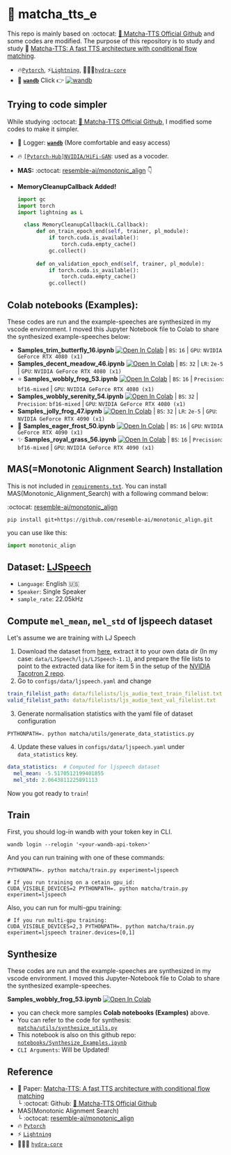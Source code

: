 # 🍵 matcha_tts_e
This repo is mainly based on :octocat: [🍵 Matcha-TTS Official Github](https://github.com/shivammehta25/Matcha-TTS/tree/main) and some codes are modified. The purpose of this repository is to study and study 🍵 [Matcha-TTS: A fast TTS architecture with conditional flow matching](https://huggingface.co/papers/2309.03199).

- 🔥[`Pytorch`](https://pytorch.org/), ⚡[`Lightning`](https://lightning.ai/docs/pytorch/stable/), 🐉🐲🐲[`hydra-core`](https://hydra.cc/docs/intro/)
- 🤗 **[`wandb`](https://kr.wandb.ai/)** Click 👉 [![wandb](https://raw.githubusercontent.com/wandb/assets/main/wandb-github-badge-gradient.svg)](https://wandb.ai/wako/matcha_tts_e?nw=nwuserwako)


## Trying to code simpler
While studying :octocat: [🍵 Matcha-TTS Official Github](https://github.com/shivammehta25/Matcha-TTS/tree/main), I modified some codes to make it simpler.
- 🤗 Logger: **[`wandb`](https://kr.wandb.ai/)** (More comfortable and easy access)
- :fire: [`[Pytorch-Hub]NVIDIA/HiFi-GAN`](https://pytorch.org/hub/nvidia_deeplearningexamples_hifigan/): used as a vocoder.
- **MAS:** :octocat: [resemble-ai/monotonic_align](https://github.com/resemble-ai/monotonic_align) 👇
- **MemoryCleanupCallback Added!**
  
  ```python
  import gc
  import torch
  import lightning as L
  
    class MemoryCleanupCallback(L.Callback):
        def on_train_epoch_end(self, trainer, pl_module):
            if torch.cuda.is_available():
                torch.cuda.empty_cache()
            gc.collect()
            
        def on_validation_epoch_end(self, trainer, pl_module):
            if torch.cuda.is_available():
                torch.cuda.empty_cache()
            gc.collect()
  ```

## Colab notebooks (Examples):
These codes are run and the example-speeches are synthesized in my vscode environment. I moved this Jupyter Notebook file to Colab to share the synthesized example-speeches below:    

- **Samples_trim_butterfly_16.ipynb** [![Open In Colab](https://colab.research.google.com/assets/colab-badge.svg)](https://colab.research.google.com/drive/1M_CgnwZCt1kYQhxohAR3beUUn40553lR?usp=sharing) | `BS`: `16` | `GPU`: `NVIDIA GeForce RTX 4080 (x1)`       
- **Samples_decent_meadow_46.ipynb** [![Open In Colab](https://colab.research.google.com/assets/colab-badge.svg)](https://colab.research.google.com/drive/1BV0F9dXfmAZg390zC68s7feXkugBK8nL?usp=sharing) | `BS`: `32` | `LR`: `2e-5` | `GPU`: `NVIDIA GeForce RTX 4080 (x1)`           
- :star: **Samples_wobbly_frog_53.ipynb** [![Open In Colab](https://colab.research.google.com/assets/colab-badge.svg)](https://colab.research.google.com/drive/193Sauiz-GdMIJslbH3I56bWqSmO_iXPF?usp=sharing) | `BS`: `16` | `Precision`: `bf16-mixed` | `GPU`: `NVIDIA GeForce RTX 4080 (x1)`                
- **Samples_wobbly_serenity_54.ipynb** [![Open In Colab](https://colab.research.google.com/assets/colab-badge.svg)](https://colab.research.google.com/drive/136jutbUw6sQVDPP4ccQlIjoyRRW_sD-R?usp=sharing) | `BS`: `32` | `Precision`: `bf16-mixed` | `GPU`: `NVIDIA GeForce RTX 4080 (x1)`               
- **Samples_jolly_frog_47.ipynb** [![Open In Colab](https://colab.research.google.com/assets/colab-badge.svg)](https://colab.research.google.com/drive/1UWypCHOsQQJF-HX3vToNc7zah6lMcPUg?usp=sharing) | `BS`: `32` | `LR`: `2e-5` | `GPU`: `NVIDIA GeForce RTX 4090 (x1)`      
- :star2: **Samples_eager_frost_50.ipynb** [![Open In Colab](https://colab.research.google.com/assets/colab-badge.svg)](https://colab.research.google.com/drive/1iy7v1CWAA0rUqoYN2nh5INVZ43OqX1j0?usp=sharing) | `BS`: `16` | `GPU`: `NVIDIA GeForce RTX 4090 (x1)`             
- :sparkles: **Samples_royal_grass_56.ipynb** [![Open In Colab](https://colab.research.google.com/assets/colab-badge.svg)](https://colab.research.google.com/drive/1OklqorBjE7X11XHkKuCofly-Nc8iuQTu?usp=sharing) | `BS`: `16` | `Precision`: `bf16-mixed` | `GPU`: `NVIDIA GeForce RTX 4090 (x1)`                    

## MAS(=Monotonic Alignment Search) Installation
This is not included in [`requirements.txt`](https://github.com/elu-lab/matcha_tts_e/blob/main/requirements.txt). You can install MAS(Monotonic_Alignment_Search) with a following command below:     


:octocat: [resemble-ai/monotonic_align](https://github.com/resemble-ai/monotonic_align)
```shell
pip install git+https://github.com/resemble-ai/monotonic_align.git
```
you can use like this:
```python
import monotonic_align
```

## Dataset: [**LJSpeech**](https://keithito.com/LJ-Speech-Dataset/)
  - `Language`: English :us:
  - `Speaker`: Single Speaker
  - `sample_rate`: 22.05kHz
    
## Compute `mel_mean`, `mel_std` of ljspeech dataset
Let's assume we are training with LJ Speech
1. Download the dataset from [here](https://keithito.com/LJ-Speech-Dataset/), extract it to your own data dir (In my case: `data/LJSpeech/ljs/LJSpeech-1.1`), and prepare the file lists to point to the extracted data like for item 5 in the setup of the [NVIDIA Tacotron 2 repo](https://github.com/NVIDIA/tacotron2#setup).
2. Go to `configs/data/ljspeech.yaml` and change
```yaml
train_filelist_path: data/filelists/ljs_audio_text_train_filelist.txt
valid_filelist_path: data/filelists/ljs_audio_text_val_filelist.txt
```
3. Generate normalisation statistics with the yaml file of dataset configuration
```shell
PYTHONPATH=. python matcha/utils/generate_data_statistics.py
```
4. Update these values in `configs/data/ljspeech.yaml` under `data_statistics` key.
```yaml
data_statistics:  # Computed for ljspeech dataset 
  mel_mean: -5.5170512199401855
  mel_std: 2.0643811225891113
```
Now you got ready to `train`!

## Train
First, you should log-in wandb with your token key in CLI. 
```
wandb login --relogin '<your-wandb-api-token>'
```
And you can run training with one of these commands:
```shell
PYTHONPATH=. python matcha/train.py experiment=ljspeech
```
```shell
# If you run training on a cetain gpu_id:
CUDA_VISIBLE_DEVICES=2 PYTHONPATH=. python matcha/train.py experiment=ljspeech
```
Also, you can run for multi-gpu training:
```shell
# If you run multi-gpu training:
CUDA_VISIBLE_DEVICES=2,3 PYTHONPATH=. python matcha/train.py experiment=ljspeech trainer.devices=[0,1]
```

## Synthesize
These codes are run and the example-speeches are synthesized in my vscode environment. I moved this Jupyter-Notebook file to Colab to share the synthesized example-speeches.      

**Samples_wobbly_frog_53.ipynb** [![Open In Colab](https://colab.research.google.com/assets/colab-badge.svg)](https://colab.research.google.com/drive/193Sauiz-GdMIJslbH3I56bWqSmO_iXPF?usp=sharing)      

- you can check more samples **Colab notebooks (Examples)** above.
- You can refer to the code for synthesis: [`matcha/utils/synthesize_utils.py`](https://github.com/elu-lab/matcha_tts_e/blob/main/matcha/utils/synthesize_utils.py)
- This notebook is also on this github repo: [`notebooks/Synthesize_Examples.ipynb`](https://github.com/elu-lab/matcha_tts_e/blob/main/notebooks/Synthesize_Examples.ipynb)
- `CLI Arguments`: Will be Updated!

## Reference
- 🍵 Paper: [Matcha-TTS: A fast TTS architecture with conditional flow matching](https://huggingface.co/papers/2309.03199)     
└ :octocat: Github: [🍵 Matcha-TTS Official Github](https://github.com/shivammehta25/Matcha-TTS/tree/main) 
- MAS(Monotonic Alignment Search)   
└ :octocat: [resemble-ai/monotonic_align](https://github.com/resemble-ai/monotonic_align)
- 🔥 [`Pytorch`](https://pytorch.org/)
- ⚡ [`Lightning`](https://lightning.ai/docs/pytorch/stable/)
- 🐉🐲🐲 [`hydra-core`](https://hydra.cc/docs/intro/)
